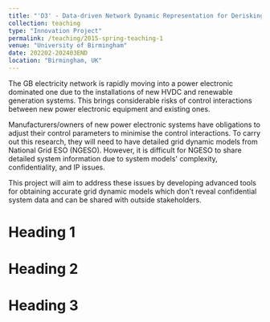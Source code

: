 ```yaml
---
title: "'D3' - Data-driven Network Dynamic Representation for Derisking the HVDC and Offshore Wind"
collection: teaching
type: "Innovation Project"
permalink: /teaching/2015-spring-teaching-1
venue: "University of Birmingham"
date: 202202-202403END
location: "Birmingham, UK"
---
```


The GB electricity network is rapidly moving into a power electronic dominated one due to the installations of new HVDC and renewable generation systems. This brings considerable risks of control interactions between new power electronic equipment and existing ones.  

Manufacturers/owners of new power electronic systems have obligations to adjust their control parameters to minimise the control interactions. To carry out this research, they will need to have detailed grid dynamic models from National Grid ESO (NGESO). However, it is difficult for NGESO to share detailed system information due to system models' complexity, confidentiality, and IP issues. 

This project will aim to address these issues by developing advanced tools for obtaining accurate grid dynamic models which don’t reveal confidential system data and can be shared with outside stakeholders. 

Heading 1
======

Heading 2
======

Heading 3
======
